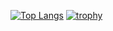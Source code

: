 [![Top Langs](https://github-readme-stats.vercel.app/api/top-langs/?username=rikumomo0407&layout=compact&theme=onedark)](https://github.com/anuraghazra/github-readme-stats)
[![trophy](https://github-profile-trophy.vercel.app/?username=rikumomo0407&theme=onedark&column=7)](https://github.com/ryo-ma/github-profile-trophy)